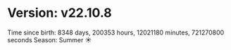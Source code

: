 # Version: v22.10.8
Time since birth: 8348 days, 200353 hours, 12021180 minutes, 721270800 seconds
Season: Summer ☀️
